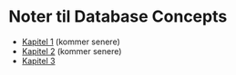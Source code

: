 # Noter til **Database Concepts**

- [Kapitel 1](https://github.com/jesp209i/EAL-ExDBxx/blob/master/Notes/Chap1/README.md) (kommer senere)
- [Kapitel 2](https://github.com/jesp209i/EAL-ExDBxx/blob/master/Notes/Chap2/README.md) (kommer senere)
- [Kapitel 3](https://github.com/jesp209i/EAL-ExDBxx/blob/master/Notes/Chap3/README.md)

